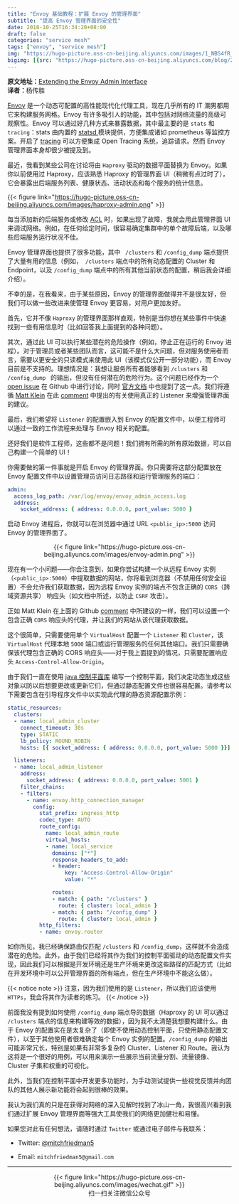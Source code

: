 ```yaml
---
title: "Envoy 基础教程：扩展 Envoy 的管理界面"
subtitle: "提高 Envoy 管理界面的安全性"
date: 2018-10-25T16:34:20+08:00
draft: false
categories: "service mesh"
tags: ["envoy", "service mesh"]
img: "https://hugo-picture.oss-cn-beijing.aliyuncs.com/images/1_NBS4fR_SmLnuGgp45YC6Hg.jpeg"
bigimg: [{src: "https://hugo-picture.oss-cn-beijing.aliyuncs.com/blog/2019-04-27-080627.jpg"}]
---
```


<p id="div-border-left-red">
<strong>原文地址：</strong><a href="https://medium.com/@mitchfriedman5/extending-the-envoy-admin-interface-6ce2ad220842" target="_blank">Extending the Envoy Admin Interface</a>
<br />
<strong>译者：</strong>杨传胜
</p>

[Envoy](https://www.envoyproxy.io/) 是一个动态可配置的高性能现代化代理工具，现在几乎所有的 IT 潮男都用它来构建服务网格。Envoy 有许多吸引人的功能，其中包括对网络流量的高级可观察性。Envoy 可以通过好几种方式来暴露数据，其中最主要的是 `stats` 和 `tracing`：stats 由内置的 [statsd ](https://www.envoyproxy.io/docs/envoy/latest/api-v2/config/metrics/v2/stats.proto#config-metrics-v2-statsdsink) 模块提供，方便集成诸如 prometheus 等监控方案。开启了 [tracing](https://www.envoyproxy.io/docs/envoy/latest/intro/arch_overview/tracing) 可以方便集成 Open Tracing 系统，追踪请求。然而 Envoy 管理界面本身却很少被提及到。

最近，我看到某些公司在讨论将由 `Haproxy` 驱动的数据平面替换为 Envoy。如果你以前使用过 Haproxy，应该熟悉 Haproxy 的管理界面 UI（稍微有点过时了），它会暴露出后端服务列表、健康状态、活动状态和每个服务的统计信息。

{{< figure link="https://hugo-picture.oss-cn-beijing.aliyuncs.com/images/haproxy-admin.png" >}}

每当添加新的后端服务或修改 [ACL](https://www.haproxy.com/documentation/aloha/10-0/traffic-management/lb-layer7/acls/) 时，如果出现了故障，我就会用此管理界面 UI 来调试网络。例如，在任何给定时间，很容易确定集群中的单个故障后端，以及哪些后端服务运行状况不佳。

Envoy 管理界面也提供了很多功能，其中 ` /clusters` 和 `/config_dump` 端点提供了大量有用的信息（例如，` /clusters` 端点中的所有动态配置的 Cluster 和 Endpoint，以及 `/config_dump` 端点中的所有其他当前状态的配置，稍后我会详细介绍）。

不幸的是，在我看来，由于某些原因，Envoy 的管理界面做得并不是很友好，但我们可以做一些改进来使管理 Envoy 更容易，对用户更加友好。

首先，它并不像 `Haproxy` 的管理界面那样直观，特别是当你想在某些事件中快速找到一些有用信息时（比如回答我上面提到的各种问题）。

其次，通过此 UI 可以执行某些潜在的危险操作（例如，停止正在运行的 Envoy 进程）。对于管理员或者某些团队而言，这可能不是什么大问题，但对服务使用者而言，需要以更安全的只读模式来使用此 UI（该模式仅公开一部分功能），而 Envoy 目前是不支持的。理想情况是：我想让服务所有者能够看到 `/clusters` 和 `/config_dump ` 的输出，但没有任何潜在的危险行为。这个问题已经作为一个 [open issue](https://github.com/envoyproxy/envoy/issues/2763) 在 Github 中进行讨论，同时 [官方文档](https://www.envoyproxy.io/docs/envoy/latest/operations/admin) 中也提到了这一点。我们将遵循 [Matt Klein](https://twitter.com/mattklein123) 在此 [comment](https://github.com/envoyproxy/data-plane-api/pull/523#issuecomment-371550679) 中提出的有关使用真正的 Listener 来增强管理界面的建议。

最后，我们希望将 `Listener` 的配置嵌入到 Envoy 的配置文件中，以便工程师可以通过一致的工作流程来处理与 Envoy 相关的配置。

还好我们是软件工程师，这些都不是问题！我们拥有所需的所有原始数据，可以自己构建一个简单的 UI！

你需要做的第一件事就是开启 Envoy 的管理界面。你只需要将这部分配置放在 Envoy 配置文件中以设置管理员访问日志路径和运行管理服务的端口：

```yaml
admin:
  access_log_path: /var/log/envoy/envoy_admin_access.log
  address:
    socket_address: { address: 0.0.0.0, port_value: 5000 }
```

启动 Envoy 进程后，你就可以在浏览器中通过 URL `<public_ip>:5000` 访问 Envoy 的管理界面了。

<center>{{< figure link="https://hugo-picture.oss-cn-beijing.aliyuncs.com/images/envoy-admin.png" >}}</center>

现在有一个小问题——你会注意到，如果你尝试构建一个从远程 Envoy 实例（`<public_ip>:5000`）中提取数据的网站，你将看到浏览器（不禁用任何安全设置）不会允许我们获取数据，因为远程 Envoy 实例的端点不包含正确的 `CORS`（跨域资源共享） 响应头（如文档中所述，以防止 `CSRF` 攻击）。

正如 Matt Klein 在上面的 Github [comment](https://github.com/envoyproxy/data-plane-api/pull/523#issuecomment-371550679) 中所建议的一样，我们可以设置一个包含正确 `CORS` 响应头的代理，并让我们的网站从该代理获取数据。

这个很简单，只需要使用单个 `VirtualHost` 配置一个 `Listener` 和 `Cluster`，该 `VirtualHost` 代理本地 `5000` 端口或运行管理服务的任何其他端口。我们只需要确保该代理包含正确的 CORS 响应头——对于我上面提到的情况，只需要配置响应头 `Access-Control-Allow-Origin`。

由于我们一直在使用 [java 控制平面库](https://github.com/envoyproxy/java-control-plane) 编写一个控制平面，我们决定动态生成这些对象以防以后想要更改或更新它们，但通过静态配置文件也很容易配置。请参考以下需要包含在引导程序文件中以实现此代理的静态资源配置示例：

```yaml
static_resources:
  clusters:
  - name: local_admin_cluster
    connect_timeout: 30s
    type: STATIC
    lb_policy: ROUND_ROBIN
    hosts: [{ socket_address: { address: 0.0.0.0, port_value: 5000 }}]

  listeners:
  - name: local_admin_listener
    address:
      socket_address: { address: 0.0.0.0, port_value: 5001 }
    filter_chains:
    - filters:
      - name: envoy.http_connection_manager
        config:
          stat_prefix: ingress_http
          codec_type: AUTO
          route_config:
            name: local_admin_route
            virtual_hosts:
            - name: local_service
              domains: ["*"]
              response_headers_to_add:
              - header:
                  key: "Access-Control-Allow-Origin"
                  value: "*"

              routes:
              - match: { path: "/clusters" }
                route: { cluster: local_admin }
              - match: { path: "/config_dump" }
                route: { cluster: local_admin }
          http_filters:
          - name: envoy.router
```

如你所见，我已经确保路由仅匹配 `/clusters` 和 `/config_dump`，这样就不会造成潜在的危险。此外，由于我们已经将其作为我们的控制平面驱动的动态配置文件实现，因此我们可以根据是开发环境还是生产环境来更改这些路径的匹配方式（比如在开发环境中可以公开管理界面的所有端点，但在生产环境中不能这么做）。

{{< notice note >}}
注意，因为我们使用的是 <code>Listener</code>，所以我们应该使用 <code>HTTPs</code>，我会将其作为读者的练习。
{{< /notice >}}

前面我没有提到如何使用 `/config_dump` 端点导的数据（Haproxy 的 UI 可以通过 `/clusters` 端点的信息来构建等效的数据），因为我不太清楚我想要构建什么。由于 Envoy 的配置实在是太复杂了（即使不使用动态控制平面，只使用静态配置文件），以至于其他使用者很难确定每个 Envoy 实例的配置。`/config_dump` 的输出可能非常冗长，特别是如果有非常多复杂的 Cluster、Listener 和 Route。我认为这将是一个很好的用例，可以用来演示一些展示当前流量分割、流量镜像、Cluster 子集和权重的可视化。

此外，当我们在控制平面中开发更多功能时，为手动测试提供一些视觉反馈并向团队的其他人展示新功能将会起到很棒的效果。

我认为我们真的只是在获得对网络的深入见解时找到了冰山一角，我很高兴看到我们通过扩展 Envoy 管理界面等强大工具使我们的网络更加健壮和易懂。

如果您对此有任何想法，请随时通过 `Twitter` 或通过电子邮件与我联系：

+ Twitter: [@mitchfriedman5](https://twitter.com/mitchfriedman5)

+ Email: `mitchfriedman5@gmail.com`

----

<center>{{< figure link="https://hugo-picture.oss-cn-beijing.aliyuncs.com/images/wechat.gif" >}}</center>
<center>扫一扫关注微信公众号</center>

